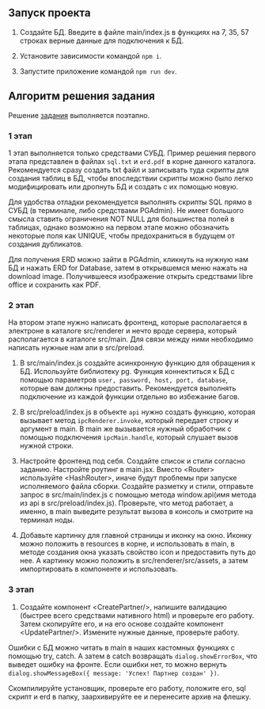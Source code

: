 ## Запуск проекта

1. Создайте БД. Введите в файле main/index.js в функциях на 7, 35, 57 строках верные данные для подключения к БД.

2. Установите зависимости командой `npm i`.

3. Запустите приложение командой `npm run dev`.

## Алгоритм решения задания

Решение [задания](https://github.com/sseezov/demo-docs/blob/main/%D0%A1%D0%BE%D0%BA%D1%80%D0%B0%D1%89%D0%B5%D0%BD%D0%BD%D0%BE%D0%B5%202025%20%D0%97%D0%B0%D0%BB%D0%B0%D0%BD%D0%B8%D0%B5%20%D1%81%20%D0%BF%D1%80%D0%B8%D0%BB%D0%BE%D0%B6%D0%B5%D0%BD%D0%B8%D1%8F%D0%BC%D0%B8.pdf) выполняется поэтапно.

### 1 этап

1 этап выполняется только средствами СУБД. Пример решения первого этапа представлен в файлах `sql.txt` и `erd.pdf` в корне данного каталога. Рекомендуется сразу создать txt файл и записывать туда скрипты для создания таблиц в БД, чтобы впоследствии скрипты можно было легко модифицировать или дропнуть БД и создать с их помощью новую.

Для удобства отладки рекомендуется выполнять скрипты SQL прямо в СУБД (в терминале, либо средствами PGAdmin). Не имеет большого смысла ставить ограничения NOT NULL для большинства полей в таблицах, однако возможно на первом этапе можно обозначить некоторые поля как UNIQUE, чтобы предохраниться в будущем от создания дубликатов.

Для получения ERD можно зайти в PGAdmin, кликнуть на нужную нам БД и нажать ERD for Database, затем в открывшемся меню нажать на download image. Получившееся изображение открыть средствами libre office и сохранить как PDF.

### 2 этап

На втором этапе нужно написать фронтенд, которые располагается в электроне в каталоге src/renderer и нечто вроде сервера, который располагается в каталоге src/main. Для связи между ними необходимо написать нужные нам апи в src/preload.

1. В src/main/index.js создайте асинхронную функцию для обращения к БД. Используйте библиотеку pg. Функция коннектиться к БД с помощью параметров `user, password, host, port, database`, которые вам должны предоставить. Рекомендуется выполнять подключение из каждой функции отдельно во избежание багов. 

2. В src/preload/index.js в объекте `api` нужно создать функцию, которая вызывает метод `ipcRenderer.invoke`, который передает строку и аргумент в main. В main же вызывается нужный обработчик с помощью подключения `ipcMain.handle`, который слушает вызов нужной строки.

3. Настройте фронтенд под себя. Создайте список и стили согласно заданию. Настройте роутинг в main.jsx. Вместо \<Router> используйте \<HashRouter>, иначе будут проблемы при запуске исполняемого файла сборки.
Создайте разметку и стили, отправьте запрос в src/main/index.js с помощью метода window.api(имя метода из api в src/preload/index.js). Проверьте, что метод работает, а именно, в main выведите результат вызова в консоль и смотрите на терминал ноды.

4. Добавьте картинку для главной страницы и иконку на окно. Иконку можно положить в resources в корне, и использовать в main, в методе создания окна указать свойство icon и предоставить путь до нее. А картинку можно положить в src/renderer/src/assets, а затем импортировать в компоненте и использовать.

### 3 этап

1. Создайте компонент \<CreatePartner/>, напишите валидацию (быстрее всего средствами нативного html) и проверьте его работу. Затем скопируйте его, и на его основе создайте компонент \<UpdatePartner/>. Измените нужные данные, проверьте работу. 

Ошибки с БД можно читать в main в наших кастомных функциях с помощью try, catch. А затем в catch возвращать `dialog.showErrorBox`, что выведет ошибку на фронте. Если ошибки нет, то можно вернуть `dialog.showMessageBox({ message: 'Успех! Партнер создан' })`.

Скомпилируйте установщик, проверьте его работу, положите его, sql скрипт и erd в папку, заархивируйте ее и перенесите архив на флешку.